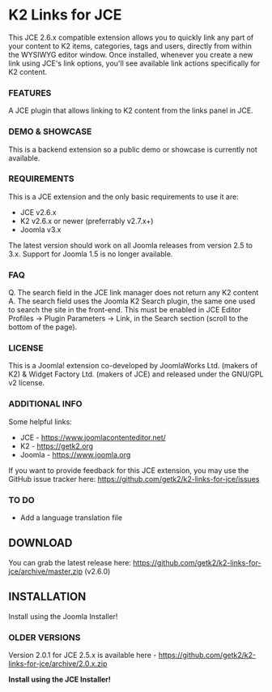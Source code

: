 K2 Links for JCE
=========

This JCE 2.6.x compatible extension allows you to quickly link any part of your content to K2 items, categories, tags and users, directly from within the WYSIWYG editor window. Once installed, whenever you create a new link using JCE's link options, you'll see available link actions specifically for K2 content.

### FEATURES
A JCE plugin that allows linking to K2 content from the links panel in JCE.

### DEMO & SHOWCASE
This is a backend extension so a public demo or showcase is currently not available.

### REQUIREMENTS
This is a JCE extension and the only basic requirements to use it are:

- JCE v2.6.x
- K2 v2.6.x or newer (preferrably v2.7.x+)
- Joomla v3.x

The latest version should work on all Joomla releases from version 2.5 to 3.x. Support for Joomla 1.5 is no longer available.

### FAQ
Q. The search field in the JCE link manager does not return any K2 content
A. The search field uses the Joomla K2 Search plugin, the same one used to search the site in the front-end. This must be enabled in JCE Editor Profiles -> Plugin Parameters -> Link, in the Search section (scroll to the bottom of the page).

### LICENSE
This is a Joomla! extension co-developed by JoomlaWorks Ltd. (makers of K2) & Widget Factory Ltd. (makers of JCE) and released under the GNU/GPL v2 license.

### ADDITIONAL INFO
Some helpful links:

- JCE    - https://www.joomlacontenteditor.net/
- K2     - https://getk2.org
- Joomla - https://www.joomla.org

If you want to provide feedback for this JCE extension, you may use the GitHub issue tracker here: https://github.com/getk2/k2-links-for-jce/issues

### TO DO
- Add a language translation file

## DOWNLOAD
You can grab the latest release here: https://github.com/getk2/k2-links-for-jce/archive/master.zip (v2.6.0)

## INSTALLATION

Install using the Joomla Installer!

### OLDER VERSIONS

Version 2.0.1 for JCE 2.5.x is available here - https://github.com/getk2/k2-links-for-jce/archive/2.0.x.zip

**Install using the JCE Installer!**
